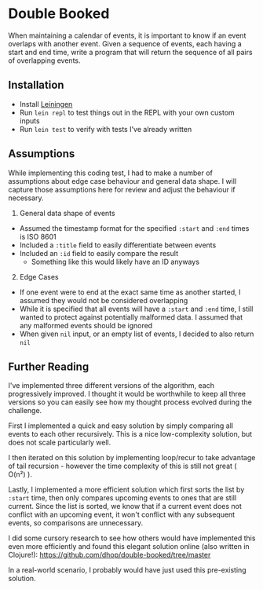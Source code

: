 # Double Booked

When maintaining a calendar of events, it is important to know if an event overlaps with another event. Given a sequence of events, each having a start and end time, write a program that will return the sequence of all pairs of overlapping events.

## Installation

- Install [Leiningen](https://leiningen.org/)
- Run `lein repl` to test things out in the REPL with your own custom inputs
- Run `lein test` to verify with tests I've already written

## Assumptions

While implementing this coding test, I had to make a number of assumptions about edge case behaviour and general data shape. I will capture those assumptions here for review and adjust the behaviour if necessary.

1. General data shape of events
- Assumed the timestamp format for the specified `:start` and `:end` times is ISO 8601
- Included a `:title` field to easily differentiate between events
- Included an `:id` field to easily compare the result
  - Something like this would likely have an ID anyways

2. Edge Cases
- If one event were to end at the exact same time as another started, I assumed they would not be considered overlapping
- While it is specified that all events will have a `:start` and `:end` time, I still wanted to protect against potentially malformed data. I assumed that any malformed events should be ignored
- When given `nil` input, or an empty list of events, I decided to also return `nil`

## Further Reading

I've implemented three different versions of the algorithm, each progressively improved. I thought it would be worthwhile to keep all three versions so you can easily see how my thought process evolved during the challenge.

First I implemented a quick and easy solution by simply comparing all events to each other recursively. This is a nice low-complexity solution, but does not scale particularly well.

I then iterated on this solution by implementing loop/recur to take advantage of tail recursion - however the time complexity of this is still not great ( O(n²) ).

Lastly, I implemented a more efficient solution which first sorts the list by `:start` time, then only compares upcoming events to ones that are still current. Since the list is sorted, we know that if a current event does not conflict with an upcoming event, it won't conflict with any subsequent events, so comparisons are unnecessary.


I did some cursory research to see how others would have implemented this even more efficiently and found this elegant solution online (also written in Clojure!): https://github.com/dhop/double-booked/tree/master

In a real-world scenario, I probably would have just used this pre-existing solution.
